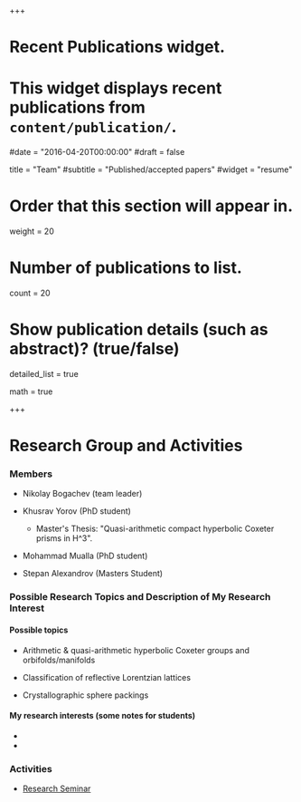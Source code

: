 +++
# Recent Publications widget.
# This widget displays recent publications from `content/publication/`.

#date = "2016-04-20T00:00:00"
#draft = false



title = "Team"
#subtitle = "Published/accepted papers"
#widget = "resume"

# Order that this section will appear in.
weight = 20



# Number of publications to list.
count = 20

# Show publication details (such as abstract)? (true/false)
detailed_list = true

math = true


+++

# Research Group and Activities


### Members

- Nikolay Bogachev (team leader)

- Khusrav Yorov (PhD student)

  + Master's Thesis: "Quasi-arithmetic compact hyperbolic Coxeter prisms in H^3".

- Mohammad Mualla (PhD student)

- Stepan Alexandrov (Masters Student)


### Possible Research Topics and Description of My Research Interest

#### Possible topics

- Arithmetic & quasi-arithmetic hyperbolic Coxeter groups and orbifolds/manifolds

- Classification of reflective Lorentzian lattices

- Crystallographic sphere packings

#### My research interests (some notes for students)

-

-



### Activities



- [Research Seminar](ressem20f)



